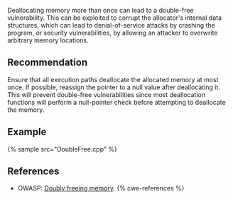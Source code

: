 Deallocating memory more than once can lead to a double-free vulnerability. This can be exploited to corrupt the allocator's internal data structures, which can lead to denial-of-service attacks by crashing the program, or security vulnerabilities, by allowing an attacker to overwrite arbitrary memory locations.


## Recommendation
Ensure that all execution paths deallocate the allocated memory at most once. If possible, reassign the pointer to a null value after deallocating it. This will prevent double-free vulnerabilities since most deallocation functions will perform a null-pointer check before attempting to deallocate the memory.


## Example
{% sample src="DoubleFree.cpp" %}

## References
* OWASP: [Doubly freeing memory](https://owasp.org/www-community/vulnerabilities/Doubly_freeing_memory).
{% cwe-references %}
